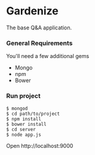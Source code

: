 # Gardenize
The base Q&A application.

### General Requirements

You'll need a few additional gems

* Mongo
* npm
* Bower

### Run project

	$ mongod
	$ cd path/to/project
	$ npm install
	$ bower install
	$ cd server
	$ node app.js
	

Open http://localhost:9000

